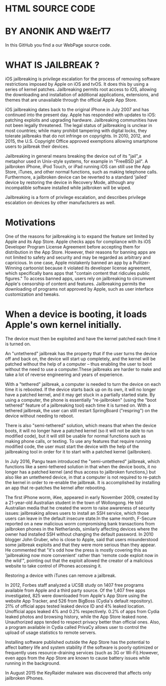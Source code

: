 # HTML SOURCE CODE

# BY ANONIK AND W&ErT7

In this GitHub  you find a our WebPage source code.

# WHAT IS JAILBREAK ?

iOS jailbreaking is privilege escalation for the process of removing software restrictions imposed by Apple on iOS and tvOS. It does this by using a series of kernel patches. Jailbreaking permits root access to iOS, allowing the downloading and installation of additional applications, extensions, and themes that are unavailable through the official Apple App Store.

iOS jailbreaking dates back to the original iPhone in July 2007 and has continued into the present day. Apple has responded with updates to iOS: patching exploits and upgrading hardware. Jailbreaking communities have not been legally threatened. The legal status of jailbreaking is unclear in most countries; while many prohibit tampering with digital locks, they tolerate jailbreaks that do not infringe on copyrights. In 2010, 2012, and 2015, the U.S. Copyright Office approved exemptions allowing smartphone users to jailbreak their devices.

Jailbreaking in general means breaking the device out of its "jail",a metaphor used in Unix-style systems, for example in "FreeBSD jail". A jailbroken iPhone, iPod Touch, or iPad running iOS can still use the App Store, iTunes, and other normal functions, such as making telephone calls. Furthermore, a jailbroken device can be reverted to a standard 'jailed' device by restoring the device in Recovery Mode, although any incompatible software installed while jailbroken will be wiped.

Jailbreaking is a form of privilege escalation, and describes privilege escalation on devices by other manufacturers as well.


# Motivations
One of the reasons for jailbreaking is to expand the feature set limited by Apple and its App Store. Apple checks apps for compliance with its iOS Developer Program License Agreement before accepting them for distribution in the App Store. However, their reasons for banning apps are not limited to safety and security and may be regarded as arbitrary and capricious. In one case, Apple mistakenly banned an app by a Pulitzer-Winning cartoonist because it violated its developer license agreement, which specifically bans apps that "contain content that ridicules public figures." To access banned apps, users rely on jailbreaking to circumvent Apple's censorship of content and features. Jailbreaking permits the downloading of programs not approved by Apple, such as user interface customization and tweaks.


# When a device is booting, it loads Apple's own kernel initially.

The device must then be exploited and have the kernel patched each time it is turned on.

An "untethered" jailbreak has the property that if the user turns the device off and back on, the device will start up completely, and the kernel will be patched without the help of a computer – thus enabling the user to boot without the need to use a computer.These jailbreaks are harder to make and take a lot of reverse engineering and years of experience.

With a "tethered" jailbreak, a computer is needed to turn the device on each time it is rebooted. If the device starts back up on its own, it will no longer have a patched kernel, and it may get stuck in a partially started state. By using a computer, the phone is essentially "re-jailbroken" (using the "boot tethered" feature of a jailbreaking tool) each time it is turned on. With a tethered jailbreak, the user can still restart SpringBoard ("respring") on the device without needing to reboot.

There is also "semi-tethered" solution, which means that when the device boots, it will no longer have a patched kernel (so it will not be able to run modified code), but it will still be usable for normal functions such as making phone calls, or texting. To use any features that require running modified code, the user must start the device with the help of the jailbreaking tool in order for it to start with a patched kernel (jailbroken).

In July 2016, Pangu team introduced the "semi-untethered" jailbreak, which functions like a semi-tethered solution in that when the device boots, it no longer has a patched kernel (and thus access to jailbroken functions,) but also like an untethered device, in that a computer is not required to re-patch the kernel in order to re-enable the jailbreak. It is accomplished by installing an app that re-patches the kernel after rebooting.


The first iPhone worm, iKee, appeared in early November 2009, created by a 21-year-old Australian student in the town of Wollongong. He told Australian media that he created the worm to raise awareness of security issues: jailbreaking allows users to install an SSH service, which those users can leave in the default insecure state.In the same month, F-Secure reported on a new malicious worm compromising bank transactions from jailbroken phones in the Netherlands, similarly affecting devices where the owner had installed SSH without changing the default password. In 2010 blogger John Gruber, who is close to Apple, said that users misunderstood some jailbreak exploits and that they were more serious than they appear. He commented that "it's odd how the press is mostly covering this as 'jailbreaking now more convenient' rather than 'remote code exploit now in the wild'", pointing out that the exploit allowed the creator of a malicious website to take control of iPhones accessing it.

Restoring a device with iTunes can remove a jailbreak.

In 2012, Forbes staff analyzed a UCSB study on 1407 free programs available from Apple and a third party source. Of the 1,407 free apps investigated, 825 were downloaded from Apple's App Store using the website App Tracker, and 526 from BigBoss (Cydia's default repository). 21% of official apps tested leaked device ID and 4% leaked location. Unofficial apps leaked 4% and 0.2% respectively. 0.2% of apps from Cydia leaked photos and browsing history, while the App Store leaked none. Unauthorized apps tended to respect privacy better than official ones. Also, a program available in Cydia called PrivaCy allows user to control the upload of usage statistics to remote servers.

Installing software published outside the App Store has the potential to affect battery life and system stability if the software is poorly optimized or frequently uses resource-draining services (such as 3G or Wi-Fi).However, even apps from the App Store are known to cause battery issues while running in the background.

In August 2015 the KeyRaider malware was discovered that affects only jailbroken iPhones.
